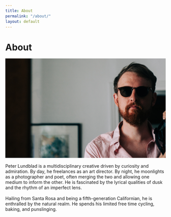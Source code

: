 ```yaml
---
title: About
permalink: "/about/"
layout: default
---
```


<div class="container-hero">
    <h1>About</h1>
    <img class="hero" src="/assets/images/IMG_1135-crop.jpg">
    <p>Peter Lundblad is a multidisciplinary creative driven by curiosity and admiration. By day, he freelances as an art director. By night, he moonlights as a photographer and poet, often merging the two and allowing one medium to inform the other. He is fascinated by the lyrical qualities of dusk and the rhythm of an imperfect lens.
    <br>
    <br>
    Hailing from Santa Rosa and being a fifth-generation Californian, he is enthralled by the natural realm. He spends his limited free time cycling, baking, and punslinging.</p>
</div>